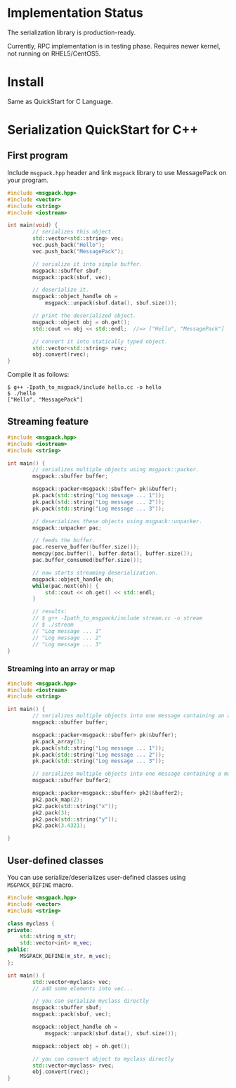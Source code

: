 # Implementation Status

The serialization library is production-ready.

Currently, RPC implementation is in testing phase. Requires newer kernel, not running on RHEL5/CentOS5.

# Install

Same as QuickStart for C Language.

# Serialization QuickStart for C+\+

## First program

Include `msgpack.hpp` header and link `msgpack` library to use MessagePack on your program.

```cpp
#include <msgpack.hpp>
#include <vector>
#include <string>
#include <iostream>

int main(void) {
        // serializes this object.
        std::vector<std::string> vec;
        vec.push_back("Hello");
        vec.push_back("MessagePack");

        // serialize it into simple buffer.
        msgpack::sbuffer sbuf;
        msgpack::pack(sbuf, vec);

        // deserialize it.
        msgpack::object_handle oh =
            msgpack::unpack(sbuf.data(), sbuf.size());

        // print the deserialized object.
        msgpack::object obj = oh.get();
        std::cout << obj << std::endl;  //=> ["Hello", "MessagePack"]

        // convert it into statically typed object.
        std::vector<std::string> rvec;
        obj.convert(rvec);
}
```

Compile it as follows:

```
$ g++ -Ipath_to_msgpack/include hello.cc -o hello
$ ./hello
["Hello", "MessagePack"]
```

## Streaming feature

```cpp
#include <msgpack.hpp>
#include <iostream>
#include <string>

int main() {
        // serializes multiple objects using msgpack::packer.
        msgpack::sbuffer buffer;

        msgpack::packer<msgpack::sbuffer> pk(&buffer);
        pk.pack(std::string("Log message ... 1"));
        pk.pack(std::string("Log message ... 2"));
        pk.pack(std::string("Log message ... 3"));

        // deserializes these objects using msgpack::unpacker.
        msgpack::unpacker pac;

        // feeds the buffer.
        pac.reserve_buffer(buffer.size());
        memcpy(pac.buffer(), buffer.data(), buffer.size());
        pac.buffer_consumed(buffer.size());

        // now starts streaming deserialization.
        msgpack::object_handle oh;
        while(pac.next(oh)) {
            std::cout << oh.get() << std::endl;
        }

        // results:
        // $ g++ -Ipath_to_msgpack/include stream.cc -o stream
        // $ ./stream
        // "Log message ... 1"
        // "Log message ... 2"
        // "Log message ... 3"
}
```

### Streaming into an array or map

```cpp
#include <msgpack.hpp>
#include <iostream>
#include <string>

int main() {
        // serializes multiple objects into one message containing an array using msgpack::packer.
        msgpack::sbuffer buffer;

        msgpack::packer<msgpack::sbuffer> pk(&buffer);
        pk.pack_array(3);
        pk.pack(std::string("Log message ... 1"));
        pk.pack(std::string("Log message ... 2"));
        pk.pack(std::string("Log message ... 3"));

        // serializes multiple objects into one message containing a map using msgpack::packer.
        msgpack::sbuffer buffer2;

        msgpack::packer<msgpack::sbuffer> pk2(&buffer2);
        pk2.pack_map(2);
        pk2.pack(std::string("x"));
        pk2.pack(3);
        pk2.pack(std::string("y"));
        pk2.pack(3.4321);

}
```


## User-defined classes

You can use serialize/deserializes user-defined classes using `MSGPACK_DEFINE` macro.

```cpp
#include <msgpack.hpp>
#include <vector>
#include <string>

class myclass {
private:
    std::string m_str;
    std::vector<int> m_vec;
public:
    MSGPACK_DEFINE(m_str, m_vec);
};

int main() {
        std::vector<myclass> vec;
        // add some elements into vec...

        // you can serialize myclass directly
        msgpack::sbuffer sbuf;
        msgpack::pack(sbuf, vec);

        msgpack::object_handle oh =
            msgpack::unpack(sbuf.data(), sbuf.size());

        msgpack::object obj = oh.get();

        // you can convert object to myclass directly
        std::vector<myclass> rvec;
        obj.convert(rvec);
}
```
